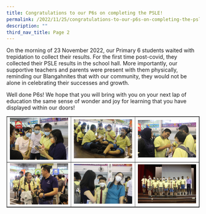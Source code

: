 ```yaml
---
title: Congratulations to our P6s on completing the PSLE!
permalink: /2022/11/25/congratulations-to-our-p6s-on-completing-the-psle/
description: ""
third_nav_title: Page 2
---
```

<p>On the morning of 23 November 2022, our Primary 6 students waited with trepidation to collect their results. For the first time post-covid, they collected their PSLE results in the school hall. More importantly, our supportive teachers and parents were present with them physically, reminding our Blangahnites that with our community, they would not be alone in celebrating their successes and growth.&nbsp;</p>
<p>Well done P6s! We hope that you will bring with you on your next lap of education the same sense of wonder and joy for learning that you have displayed within our doors!</p>
<table style="border-collapse: collapse; width: 100%;" border="1">
<tbody>
<tr>
<td style="width: 33.3333%;"><img src="/images/psle1.jpg"></td>
<td style="width: 33.3333%;"><img src="/images/psle2.jpg"></td>
<td style="width: 33.3333%;"><img src="/images/psle3.jpg"></td>
</tr>
<tr>
<td style="width: 33.3333%;"><img src="/images/psle4.jpg"></td>
<td style="width: 33.3333%;"><img src="/images/psle5.jpg"></td>
<td style="width: 33.3333%;"><img src="/images/psle6.jpg"></td>
</tr>
</tbody>
</table>